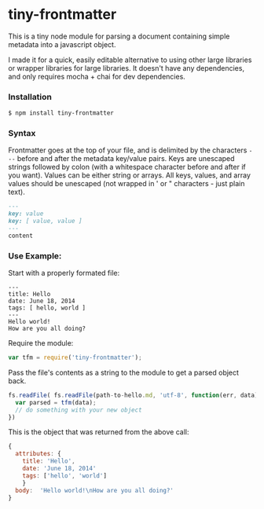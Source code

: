 # tiny-frontmatter

This is a tiny node module for parsing a document containing simple metadata into a javascript object.

I made it for a quick, easily editable alternative to using other large libraries or wrapper libraries for large libraries. It doesn't have any dependencies, and only requires mocha + chai for dev dependencies.

### Installation

```sh
$ npm install tiny-frontmatter
````

### Syntax

Frontmatter goes at the top of your file, and is delimited by the characters `---` before and after the metadata key/value pairs. Keys are unescaped strings followed by colon (with a whitespace character before and after if you want). Values can be either string or arrays. All keys, values, and array values should be unescaped (not wrapped in ' or " characters - just plain text).

```Markdown
---
key: value
key: [ value, value ]
---
content
```

### Use Example:

Start with a properly formated file:

```
---
title: Hello
date: June 18, 2014
tags: [ hello, world ]
---
Hello world!
How are you all doing?

```

Require the module:

```js
var tfm = require('tiny-frontmatter');
```

Pass the file's contents as a string to the module to get a parsed object back.

```js
fs.readFile( fs.readFile(path-to-hello.md, 'utf-8', function(err, data) {
  var parsed = tfm(data);
  // do something with your new object
})
```

This is the object that was returned from the above call:

```js
{
  attributes: {
    title: 'Hello',
    date: 'June 18, 2014'
    tags: ['hello', 'world']
    }
  body:  'Hello world!\nHow are you all doing?'
}
```
